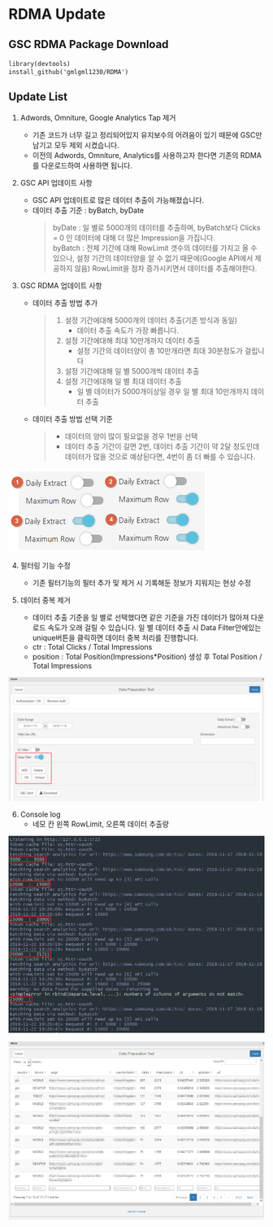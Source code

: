 # RDMA Update

## GSC RDMA Package Download

```
library(devtools)
install_github('gmlgml1230/RDMA')
```

## Update List

1. Adwords, Omniture, Google Analytics Tap 제거
    - 기존 코드가 너무 길고 정리되어있지 유지보수의 어려움이 있기 때문에 GSC만 남기고 모두 제외 시켰습니다.
    - 이전의 Adwords, Omniture, Analytics를 사용하고자 한다면 기존의 RDMA를 다운로드하여 사용하면 됩니다.

2. GSC API 업데이트 사항
    - GSC API 업데이트로 많은 데이터 추출이 가능해졌습니다.
    - 데이터 추출 기준 : byBatch, byDate
      > byDate : 일 별로 5000개의 데이터를 추출하며, byBatch보다 Clicks = 0 인 데이터에 대해 더 많은 Impression을 가집니다.  
      > byBatch : 전체 기간에 대해 RowLimit 갯수의 데이터를 가지고 올 수 있으나, 설정 기간의 데이터양을 알 수 없기 때문에(Google API에서 제공하지 않음) RowLimit을 점차 증가시키면서 데이터를 추출해야한다.

3. GSC RDMA 업데이트 사항
    - 데이터 추출 방법 추가
      > 1. 설정 기간에대해 5000개의 데이터 추출(기존 방식과 동일)
      >     - 데이터 추출 속도가 가장 빠릅니다.
      > 2. 설정 기간에대해 최대 10만개까지 데이터 추출
      >     - 설정 기간의 데이터양이 총 10만개라면 최대 30분정도가 걸립니다
      > 3. 설정 기간에대해 일 별 5000개씩 데이터 추출
      > 4. 설정 기간에대해 일 별 최대 데이터 추출
      >     - 일 별 데이터가 5000개이상일 경우 일 별 최대 10만개까지 데이터 추출

    - 데이터 추출 방법 선택 기준
      > - 데이터의 양이 많이 필요없을 경우 1번을 선택  
      > - 데이터 추출 기간이 길면 2번, 데이터 추출 기간이 약 2달 정도인데 데이터가 많을 것으로 예상된다면, 4번이 좀 더 빠를 수 있습니다.

![](assets/markdown-img-paste-20181122192427722.png)          

4. 필터링 기능 수정
    - 기존 필터기능의 필터 추가 및 제거 시 기록해둔 정보가 지워지는 현상 수정

5. 데이터 중복 제거
    - 데이터 추출 기준을 일 별로 선택했다면 같은 기준을 가진 데이터가 많아져 다운로드 속도가 오래 걸릴 수 있습니다. 일 별 데이터 추출 시 Data Filter안에있는 unique버튼을 클릭하면 데이터 중복 처리를 진행합니다.  
    - ctr : Total Clicks / Total Impressions  
    - position : Total Position(Impressions*Position) 생성 후 Total Position /  Total Impressions  
    
![](assets/markdown-img-paste-2018112219252335.png)

6. Console log
      - 네모 칸 왼쪽 RowLimit, 오른쪽 데이터 추출량
      
![](assets/markdown-img-paste-2018112219380723.png)

![](assets/markdown-img-paste-20181122194015561.png)
